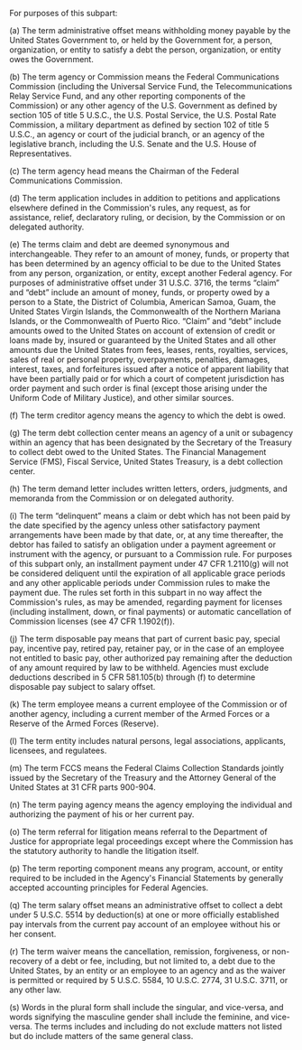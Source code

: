 For purposes of this subpart:

(a) The term administrative offset means withholding money payable by the United States Government to, or held by the Government for, a person, organization, or entity to satisfy a debt the person, organization, or entity owes the Government.

(b) The term agency or Commission means the Federal Communications Commission (including the Universal Service Fund, the Telecommunications Relay Service Fund, and any other reporting components of the Commission) or any other agency of the U.S. Government as defined by section 105 of title 5 U.S.C., the U.S. Postal Service, the U.S. Postal Rate Commission, a military department as defined by section 102 of title 5 U.S.C., an agency or court of the judicial branch, or an agency of the legislative branch, including the U.S. Senate and the U.S. House of Representatives.

(c) The term agency head means the Chairman of the Federal Communications Commission.

(d) The term application includes in addition to petitions and applications elsewhere defined in the Commission's rules, any request, as for assistance, relief, declaratory ruling, or decision, by the Commission or on delegated authority.

(e) The terms claim and debt are deemed synonymous and interchangeable. They refer to an amount of money, funds, or property that has been determined by an agency official to be due to the United States from any person, organization, or entity, except another Federal agency. For purposes of administrative offset under 31 U.S.C. 3716, the terms “claim” and “debt” include an amount of money, funds, or property owed by a person to a State, the District of Columbia, American Samoa, Guam, the United States Virgin Islands, the Commonwealth of the Northern Mariana Islands, or the Commonwealth of Puerto Rico. “Claim” and “debt” include amounts owed to the United States on account of extension of credit or loans made by, insured or guaranteed by the United States and all other amounts due the United States from fees, leases, rents, royalties, services, sales of real or personal property, overpayments, penalties, damages, interest, taxes, and forfeitures issued after a notice of apparent liability that have been partially paid or for which a court of competent jurisdiction has order payment and such order is final (except those arising under the Uniform Code of Military Justice), and other similar sources.

(f) The term creditor agency means the agency to which the debt is owed.

(g) The term debt collection center means an agency of a unit or subagency within an agency that has been designated by the Secretary of the Treasury to collect debt owed to the United States. The Financial Management Service (FMS), Fiscal Service, United States Treasury, is a debt collection center.

(h) The term demand letter includes written letters, orders, judgments, and memoranda from the Commission or on delegated authority.
                

(i) The term “delinquent” means a claim or debt which has not been paid by the date specified by the agency unless other satisfactory payment arrangements have been made by that date, or, at any time thereafter, the debtor has failed to satisfy an obligation under a payment agreement or instrument with the agency, or pursuant to a Commission rule. For purposes of this subpart only, an installment payment under 47 CFR 1.2110(g) will not be considered deliquent until the expiration of all applicable grace periods and any other applicable periods under Commission rules to make the payment due. The rules set forth in this subpart in no way affect the Commission's rules, as may be amended, regarding payment for licenses (including installment, down, or final payments) or automatic cancellation of Commission licenses (see 47 CFR 1.1902(f)).

(j) The term disposable pay means that part of current basic pay, special pay, incentive pay, retired pay, retainer pay, or in the case of an employee not entitled to basic pay, other authorized pay remaining after the deduction of any amount required by law to be withheld. Agencies must exclude deductions described in 5 CFR 581.105(b) through (f) to determine disposable pay subject to salary offset.

(k) The term employee means a current employee of the Commission or of another agency, including a current member of the Armed Forces or a Reserve of the Armed Forces (Reserve).

(l) The term entity includes natural persons, legal associations, applicants, licensees, and regulatees.

(m) The term FCCS means the Federal Claims Collection Standards jointly issued by the Secretary of the Treasury and the Attorney General of the United States at 31 CFR parts 900-904.

(n) The term paying agency means the agency employing the individual and authorizing the payment of his or her current pay.

(o) The term referral for litigation means referral to the Department of Justice for appropriate legal proceedings except where the Commission has the statutory authority to handle the litigation itself.

(p) The term reporting component means any program, account, or entity required to be included in the Agency's Financial Statements by generally accepted accounting principles for Federal Agencies.

(q) The term salary offset means an administrative offset to collect a debt under 5 U.S.C. 5514 by deduction(s) at one or more officially established pay intervals from the current pay account of an employee without his or her consent.

(r) The term waiver means the cancellation, remission, forgiveness, or non-recovery of a debt or fee, including, but not limited to, a debt due to the United States, by an entity or an employee to an agency and as the waiver is permitted or required by 5 U.S.C. 5584, 10 U.S.C. 2774, 31 U.S.C. 3711, or any other law.

(s) Words in the plural form shall include the singular, and vice-versa, and words signifying the masculine gender shall include the feminine, and vice-versa. The terms includes and including do not exclude matters not listed but do include matters of the same general class.

